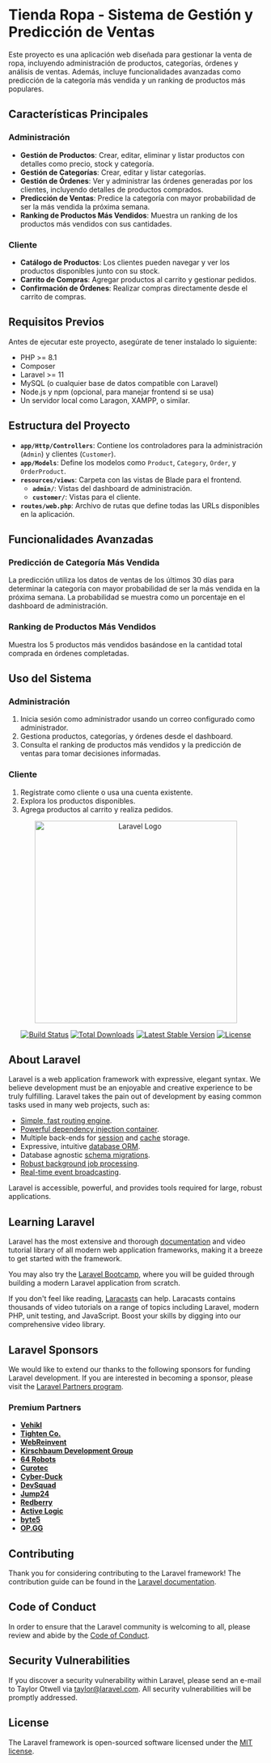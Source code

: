 # Tienda Ropa - Sistema de Gestión y Predicción de Ventas

Este proyecto es una aplicación web diseñada para gestionar la venta de ropa, incluyendo administración de productos, categorías, órdenes y análisis de ventas. Además, incluye funcionalidades avanzadas como predicción de la categoría más vendida y un ranking de productos más populares.

## Características Principales

### Administración
- **Gestión de Productos**: Crear, editar, eliminar y listar productos con detalles como precio, stock y categoría.
- **Gestión de Categorías**: Crear, editar y listar categorías.
- **Gestión de Órdenes**: Ver y administrar las órdenes generadas por los clientes, incluyendo detalles de productos comprados.
- **Predicción de Ventas**: Predice la categoría con mayor probabilidad de ser la más vendida la próxima semana.
- **Ranking de Productos Más Vendidos**: Muestra un ranking de los productos más vendidos con sus cantidades.

### Cliente
- **Catálogo de Productos**: Los clientes pueden navegar y ver los productos disponibles junto con su stock.
- **Carrito de Compras**: Agregar productos al carrito y gestionar pedidos.
- **Confirmación de Órdenes**: Realizar compras directamente desde el carrito de compras.

## Requisitos Previos

Antes de ejecutar este proyecto, asegúrate de tener instalado lo siguiente:

- PHP >= 8.1
- Composer
- Laravel >= 11
- MySQL (o cualquier base de datos compatible con Laravel)
- Node.js y npm (opcional, para manejar frontend si se usa)
- Un servidor local como Laragon, XAMPP, o similar.
## Estructura del Proyecto

- **`app/Http/Controllers`**: Contiene los controladores para la administración (`Admin`) y clientes (`Customer`).
- **`app/Models`**: Define los modelos como `Product`, `Category`, `Order`, y `OrderProduct`.
- **`resources/views`**: Carpeta con las vistas de Blade para el frontend.
  - **`admin/`**: Vistas del dashboard de administración.
  - **`customer/`**: Vistas para el cliente.
- **`routes/web.php`**: Archivo de rutas que define todas las URLs disponibles en la aplicación.

## Funcionalidades Avanzadas

### Predicción de Categoría Más Vendida
La predicción utiliza los datos de ventas de los últimos 30 días para determinar la categoría con mayor probabilidad de ser la más vendida en la próxima semana. La probabilidad se muestra como un porcentaje en el dashboard de administración.

### Ranking de Productos Más Vendidos
Muestra los 5 productos más vendidos basándose en la cantidad total comprada en órdenes completadas.

## Uso del Sistema

### Administración
1. Inicia sesión como administrador usando un correo configurado como administrador.
2. Gestiona productos, categorías, y órdenes desde el dashboard.
3. Consulta el ranking de productos más vendidos y la predicción de ventas para tomar decisiones informadas.

### Cliente
1. Regístrate como cliente o usa una cuenta existente.
2. Explora los productos disponibles.
3. Agrega productos al carrito y realiza pedidos.



<p align="center"><a href="https://laravel.com" target="_blank"><img src="https://raw.githubusercontent.com/laravel/art/master/logo-lockup/5%20SVG/2%20CMYK/1%20Full%20Color/laravel-logolockup-cmyk-red.svg" width="400" alt="Laravel Logo"></a></p>

<p align="center">
<a href="https://github.com/laravel/framework/actions"><img src="https://github.com/laravel/framework/workflows/tests/badge.svg" alt="Build Status"></a>
<a href="https://packagist.org/packages/laravel/framework"><img src="https://img.shields.io/packagist/dt/laravel/framework" alt="Total Downloads"></a>
<a href="https://packagist.org/packages/laravel/framework"><img src="https://img.shields.io/packagist/v/laravel/framework" alt="Latest Stable Version"></a>
<a href="https://packagist.org/packages/laravel/framework"><img src="https://img.shields.io/packagist/l/laravel/framework" alt="License"></a>
</p>

## About Laravel

Laravel is a web application framework with expressive, elegant syntax. We believe development must be an enjoyable and creative experience to be truly fulfilling. Laravel takes the pain out of development by easing common tasks used in many web projects, such as:

- [Simple, fast routing engine](https://laravel.com/docs/routing).
- [Powerful dependency injection container](https://laravel.com/docs/container).
- Multiple back-ends for [session](https://laravel.com/docs/session) and [cache](https://laravel.com/docs/cache) storage.
- Expressive, intuitive [database ORM](https://laravel.com/docs/eloquent).
- Database agnostic [schema migrations](https://laravel.com/docs/migrations).
- [Robust background job processing](https://laravel.com/docs/queues).
- [Real-time event broadcasting](https://laravel.com/docs/broadcasting).

Laravel is accessible, powerful, and provides tools required for large, robust applications.

## Learning Laravel

Laravel has the most extensive and thorough [documentation](https://laravel.com/docs) and video tutorial library of all modern web application frameworks, making it a breeze to get started with the framework.

You may also try the [Laravel Bootcamp](https://bootcamp.laravel.com), where you will be guided through building a modern Laravel application from scratch.

If you don't feel like reading, [Laracasts](https://laracasts.com) can help. Laracasts contains thousands of video tutorials on a range of topics including Laravel, modern PHP, unit testing, and JavaScript. Boost your skills by digging into our comprehensive video library.

## Laravel Sponsors

We would like to extend our thanks to the following sponsors for funding Laravel development. If you are interested in becoming a sponsor, please visit the [Laravel Partners program](https://partners.laravel.com).

### Premium Partners

- **[Vehikl](https://vehikl.com/)**
- **[Tighten Co.](https://tighten.co)**
- **[WebReinvent](https://webreinvent.com/)**
- **[Kirschbaum Development Group](https://kirschbaumdevelopment.com)**
- **[64 Robots](https://64robots.com)**
- **[Curotec](https://www.curotec.com/services/technologies/laravel/)**
- **[Cyber-Duck](https://cyber-duck.co.uk)**
- **[DevSquad](https://devsquad.com/hire-laravel-developers)**
- **[Jump24](https://jump24.co.uk)**
- **[Redberry](https://redberry.international/laravel/)**
- **[Active Logic](https://activelogic.com)**
- **[byte5](https://byte5.de)**
- **[OP.GG](https://op.gg)**

## Contributing

Thank you for considering contributing to the Laravel framework! The contribution guide can be found in the [Laravel documentation](https://laravel.com/docs/contributions).

## Code of Conduct

In order to ensure that the Laravel community is welcoming to all, please review and abide by the [Code of Conduct](https://laravel.com/docs/contributions#code-of-conduct).

## Security Vulnerabilities

If you discover a security vulnerability within Laravel, please send an e-mail to Taylor Otwell via [taylor@laravel.com](mailto:taylor@laravel.com). All security vulnerabilities will be promptly addressed.

## License

The Laravel framework is open-sourced software licensed under the [MIT license](https://opensource.org/licenses/MIT).
